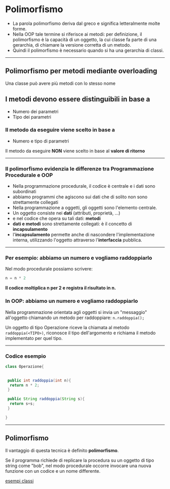 # Polimorfismo 

* La parola polimorfismo deriva dal greco e significa letteralmente molte forme.
* Nella OOP tale termine si riferisce ai metodi: per definizione, il polimorfismo è la capacità di un oggetto, la cui classe fa parte di una gerarchia, di chiamare la versione corretta di un metodo.
* Quindi il polimorfismo è necessario quando si ha una gerarchia di classi.

---

## Polimorfismo per metodi mediante overloading

Una classe può avere più metodi con lo stesso nome

## I metodi devono essere distinguibili in base a

* Numero dei parametri
* Tipo dei parametri

### Il metodo da eseguire viene scelto in base a

* Numero e tipo di parametri

Il metodo da eseguire **NON** viene scelto in base al **valore di ritorno**

---

### Il polimorfismo evidenzia le differenze tra **Programmazione Procedurale e OOP**

* Nella programmazione procedurale, il codice è centrale e i dati sono subordinati
* abbiamo programmi che agiscono sui dati che di solito non sono strettamente collegati
* Nella programmazione a oggetti, gli oggetti sono l'elemento centrale.
* Un oggetto consiste nei **dati** (attributi, proprietà, ...)
* e nel codice che opera su tali dati: **metodi**
* **dati e metodi** sono strettamente collegati: è il concetto di **incapsulamento**
* l'**incapsulamento** permette anche di nascondere l'implementazione interna, utilizzando l'oggetto attraverso l'**interfaccia** pubblica.

---

### Per esempio: abbiamo un numero e vogliamo raddoppiarlo

Nel modo procedurale possiamo scrivere:

```java
n = n * 2
```

**Il codice moltiplica n per 2 e registra il risultato in n.**

### In OOP: abbiamo un numero e vogliamo raddoppiarlo

Nella programmazione orientata agli oggetti si invia un "messaggio" all'oggetto chiamando un metodo per raddoppiare: ```n.raddoppia();```

Un oggetto di tipo Operazione riceve la chiamata al metodo `raddoppia(<TIPO>)`, riconosce il tipo dell'argomento e richiama il metodo implementato per quel tipo.

---


### Codice esempio

```java
class Operazione{
 

 public int raddoppia(int n){
  return n * 2;
 }

 public String raddoppia(String s){
  return s+s;
 }

}
```

---

## Polimorfismo

Il vantaggio di questa tecnica è definito **polimorfismo**.

Se il programma richiede di replicare la procedura su un oggetto di tipo string come "bob", nel modo procedurale occorre invocare una nuova funzione con un codice e un nome differente.

[esempi classi](https://github.com/maboglia/CorsoJava/blob/master/esempi/05_OOP/)
